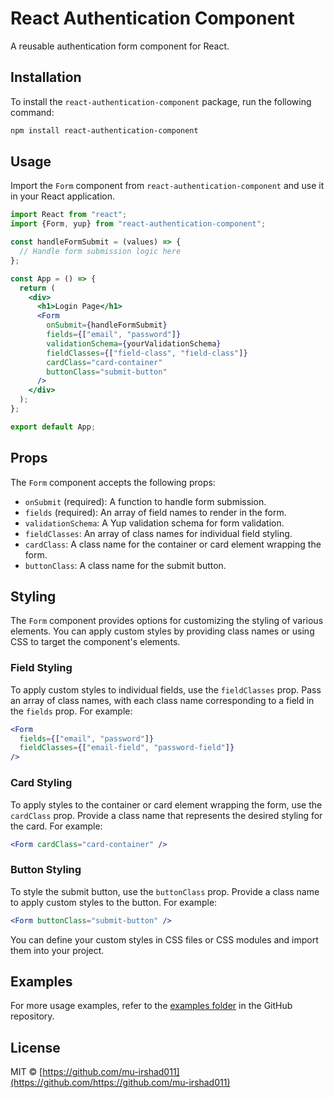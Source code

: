 # React Authentication Component

A reusable authentication form component for React.

## Installation

To install the `react-authentication-component` package, run the following command:

````bash
npm install react-authentication-component
````

## Usage

Import the `Form` component from `react-authentication-component` and use it in your React application.

```jsx
import React from "react";
import {Form, yup} from "react-authentication-component";

const handleFormSubmit = (values) => {
  // Handle form submission logic here
};

const App = () => {
  return (
    <div>
      <h1>Login Page</h1>
      <Form
        onSubmit={handleFormSubmit}
        fields={["email", "password"]}
        validationSchema={yourValidationSchema}
        fieldClasses={["field-class", "field-class"]}
        cardClass="card-container"
        buttonClass="submit-button"
      />
    </div>
  );
};

export default App;
```

## Props

The `Form` component accepts the following props:

- `onSubmit` (required): A function to handle form submission.
- `fields` (required): An array of field names to render in the form.
- `validationSchema`: A Yup validation schema for form validation.
- `fieldClasses`: An array of class names for individual field styling.
- `cardClass`: A class name for the container or card element wrapping the form.
- `buttonClass`: A class name for the submit button.

## Styling

The `Form` component provides options for customizing the styling of various elements. You can apply custom styles by providing class names or using CSS to target the component's elements.

### Field Styling

To apply custom styles to individual fields, use the `fieldClasses` prop. Pass an array of class names, with each class name corresponding to a field in the `fields` prop. For example:

```jsx
<Form
  fields={["email", "password"]}
  fieldClasses={["email-field", "password-field"]}
/>
```

### Card Styling

To apply styles to the container or card element wrapping the form, use the `cardClass` prop. Provide a class name that represents the desired styling for the card. For example:

```jsx
<Form cardClass="card-container" />
```

### Button Styling

To style the submit button, use the `buttonClass` prop. Provide a class name to apply custom styles to the button. For example:

```jsx
<Form buttonClass="submit-button" />
```

You can define your custom styles in CSS files or CSS modules and import them into your project.

## Examples

For more usage examples, refer to the [examples folder](https://github.com/mu-irshad011/react-authentication-components/tree/main/src/example) in the GitHub repository.

## License

MIT © [https://github.com/mu-irshad011](https://github.com/https://github.com/mu-irshad011)
